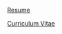 [Resume](https://yashk2000.github.io/docs/resume.pdf)

[Curriculum Vitae](https://yashk2000.github.io/docs/cv.pdf)
